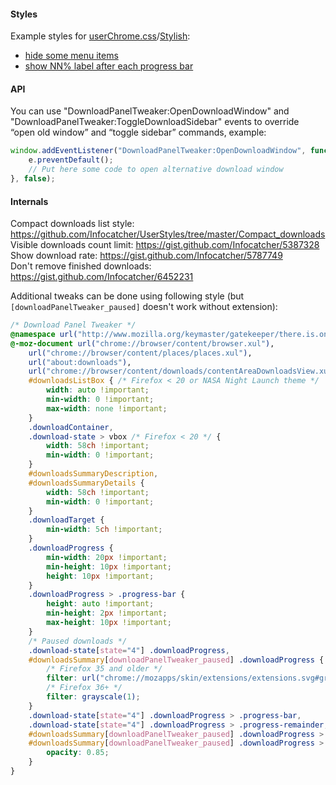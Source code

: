 #### Styles
Example styles for <a href="http://kb.mozillazine.org/UserChrome.css">userChrome.css</a>/<a href="https://addons.mozilla.org/addon/stylish/">Stylish</a>:
* <a href="https://github.com/Infocatcher/UserStyles/blob/master/Download_Panel_Tweaker_hide_items">hide some menu items</a>
* <a href="https://github.com/Infocatcher/UserStyles/blob/master/Download_percentage">show NN% label after each progress bar</a>

#### API
You can use "DownloadPanelTweaker:OpenDownloadWindow" and "DownloadPanelTweaker:ToggleDownloadSidebar" events to override “open old window” and “toggle sidebar” commands, example:
```js
window.addEventListener("DownloadPanelTweaker:OpenDownloadWindow", function(e) {
	e.preventDefault();
	// Put here some code to open alternative download window
}, false);
```

#### Internals
Compact downloads list style: https://github.com/Infocatcher/UserStyles/tree/master/Compact_downloads
<br>Visible downloads count limit: https://gist.github.com/Infocatcher/5387328
<br>Show download rate: https://gist.github.com/Infocatcher/5787749
<br>Don't remove finished downloads: https://gist.github.com/Infocatcher/6452231

Additional tweaks can be done using following style (but `[downloadPanelTweaker_paused]` doesn't work without extension):
```css
/* Download Panel Tweaker */
@namespace url("http://www.mozilla.org/keymaster/gatekeeper/there.is.only.xul");
@-moz-document url("chrome://browser/content/browser.xul"),
	url("chrome://browser/content/places/places.xul"),
	url("about:downloads"),
	url("chrome://browser/content/downloads/contentAreaDownloadsView.xul") {
	#downloadsListBox { /* Firefox < 20 or NASA Night Launch theme */
		width: auto !important;
		min-width: 0 !important;
		max-width: none !important;
	}
	.downloadContainer,
	.download-state > vbox /* Firefox < 20 */ {
		width: 58ch !important;
		min-width: 0 !important;
	}
	#downloadsSummaryDescription,
	#downloadsSummaryDetails {
		width: 58ch !important;
		min-width: 0 !important;
	}
	.downloadTarget {
		min-width: 5ch !important;
	}
	.downloadProgress {
		min-width: 20px !important;
		min-height: 10px !important;
		height: 10px !important;
	}
	.downloadProgress > .progress-bar {
		height: auto !important;
		min-height: 2px !important;
		max-height: 10px !important;
	}
	/* Paused downloads */
	.download-state[state="4"] .downloadProgress,
	#downloadsSummary[downloadPanelTweaker_paused] .downloadProgress {
		/* Firefox 35 and older */
		filter: url("chrome://mozapps/skin/extensions/extensions.svg#greyscale");
		/* Firefox 36+ */
		filter: grayscale(1);
	}
	.download-state[state="4"] .downloadProgress > .progress-bar,
	.download-state[state="4"] .downloadProgress > .progress-remainder,
	#downloadsSummary[downloadPanelTweaker_paused] .downloadProgress > .progress-bar,
	#downloadsSummary[downloadPanelTweaker_paused] .downloadProgress > .progress-remainder {
		opacity: 0.85;
	}
}
```